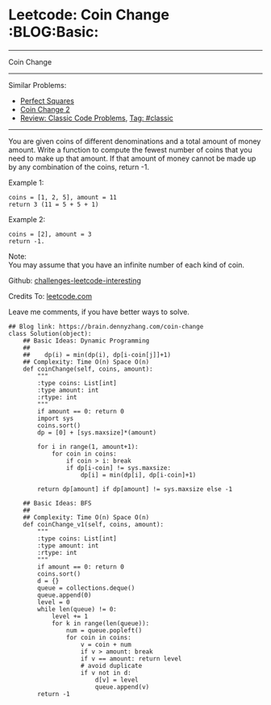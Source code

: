 # Leetcode: Coin Change     :BLOG:Basic:


---

Coin Change  

---

Similar Problems:  
-   [Perfect Squares](https://brain.dennyzhang.com/perfect-squares)
-   [Coin Change 2](https://brain.dennyzhang.com/coin-change-2)
-   [Review: Classic Code Problems](https://brain.dennyzhang.com/review-classic), [Tag: #classic](https://brain.dennyzhang.com/tag/classic)

---

You are given coins of different denominations and a total amount of money amount. Write a function to compute the fewest number of coins that you need to make up that amount. If that amount of money cannot be made up by any combination of the coins, return -1.  

Example 1:  

    coins = [1, 2, 5], amount = 11
    return 3 (11 = 5 + 5 + 1)

Example 2:  

    coins = [2], amount = 3
    return -1.

Note:  
You may assume that you have an infinite number of each kind of coin.  

Github: [challenges-leetcode-interesting](https://github.com/DennyZhang/challenges-leetcode-interesting/tree/master/coin-change)  

Credits To: [leetcode.com](https://leetcode.com/problems/coin-change/description/)  

Leave me comments, if you have better ways to solve.  

    ## Blog link: https://brain.dennyzhang.com/coin-change
    class Solution(object):
        ## Basic Ideas: Dynamic Programming
        ##
        ##    dp(i) = min(dp(i), dp[i-coin[j]]+1)
        ## Complexity: Time O(n) Space O(n)
        def coinChange(self, coins, amount):
            """
            :type coins: List[int]
            :type amount: int
            :rtype: int
            """
            if amount == 0: return 0
            import sys
            coins.sort()
            dp = [0] + [sys.maxsize]*(amount)
    
            for i in range(1, amount+1):
                for coin in coins:
                    if coin > i: break
                    if dp[i-coin] != sys.maxsize:
                        dp[i] = min(dp[i], dp[i-coin]+1)
    
            return dp[amount] if dp[amount] != sys.maxsize else -1 
    
        ## Basic Ideas: BFS
        ##
        ## Complexity: Time O(n) Space O(n)
        def coinChange_v1(self, coins, amount):
            """
            :type coins: List[int]
            :type amount: int
            :rtype: int
            """
            if amount == 0: return 0
            coins.sort()
            d = {}
            queue = collections.deque()
            queue.append(0)
            level = 0
            while len(queue) != 0:
                level += 1
                for k in range(len(queue)):
                    num = queue.popleft()
                    for coin in coins:
                        v = coin + num
                        if v > amount: break
                        if v == amount: return level
                        # avoid duplicate
                        if v not in d:
                            d[v] = level
                            queue.append(v)
            return -1
